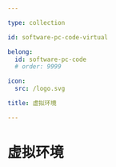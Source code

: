 ```yaml
---

type: collection

id: software-pc-code-virtual

belong:
  id: software-pc-code
  # order: 9999

icon:
  src: /logo.svg

title: 虚拟环境

---
```


# 虚拟环境

<ShowBreadcrumb />

<ShowResources/>
